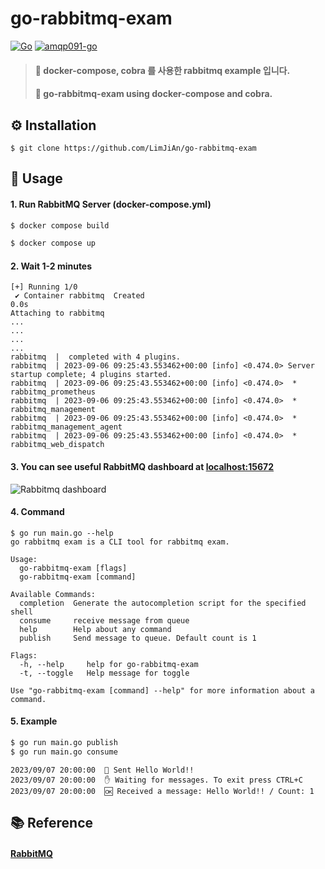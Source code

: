 # go-rabbitmq-exam
[![Go](https://img.shields.io/badge/go-1.21-blue.svg?style=for-the-badge&logo=go&logoColor=white)](https://go.dev/dl/)
[![amqp091-go](https://img.shields.io/badge/amqp091go-0.9.2-orange.svg?style=for-the-badge&logo=go&logoColor=white)](https://github.com/rabbitmq/amqp091-go)

> #### 🎯 docker-compose, cobra 를 사용한 rabbitmq example 입니다.
> #### 🎯 go-rabbitmq-exam using docker-compose and cobra.


## ⚙️ Installation
```shell
$ git clone https://github.com/LimJiAn/go-rabbitmq-exam
```
## 👀 Usage
#### 1. Run RabbitMQ Server (docker-compose.yml)
```bash
$ docker compose build
```
```bash
$ docker compose up
```
#### 2. Wait 1-2 minutes
```console
[+] Running 1/0
 ✔ Container rabbitmq  Created                                                                                                                               0.0s
Attaching to rabbitmq
...
...
...
...
rabbitmq  |  completed with 4 plugins.
rabbitmq  | 2023-09-06 09:25:43.553462+00:00 [info] <0.474.0> Server startup complete; 4 plugins started.
rabbitmq  | 2023-09-06 09:25:43.553462+00:00 [info] <0.474.0>  * rabbitmq_prometheus
rabbitmq  | 2023-09-06 09:25:43.553462+00:00 [info] <0.474.0>  * rabbitmq_management
rabbitmq  | 2023-09-06 09:25:43.553462+00:00 [info] <0.474.0>  * rabbitmq_management_agent
rabbitmq  | 2023-09-06 09:25:43.553462+00:00 [info] <0.474.0>  * rabbitmq_web_dispatch

```
#### 3. You can see useful RabbitMQ dashboard at [localhost:15672](http://localhost:15672)
![Rabbitmq dashboard](https://github.com/LimJiAn/go-rabbitmq-exam/assets/85569173/35ab9269-e1ae-4b52-8749-5ede37e2dae7)

#### 4. Command
```
$ go run main.go --help
go rabbitmq exam is a CLI tool for rabbitmq exam.

Usage:
  go-rabbitmq-exam [flags]
  go-rabbitmq-exam [command]

Available Commands:
  completion  Generate the autocompletion script for the specified shell
  consume     receive message from queue
  help        Help about any command
  publish     Send message to queue. Default count is 1

Flags:
  -h, --help     help for go-rabbitmq-exam
  -t, --toggle   Help message for toggle

Use "go-rabbitmq-exam [command] --help" for more information about a command.
```
#### 5. Example
```bash
$ go run main.go publish
$ go run main.go consume
```
```console
2023/09/07 20:00:00  📧 Sent Hello World!!
2023/09/07 20:00:00  ✋ Waiting for messages. To exit press CTRL+C
2023/09/07 20:00:00  🆗 Received a message: Hello World!! / Count: 1
```
## 📚 Reference
#### [RabbitMQ](https://www.rabbitmq.com/)
